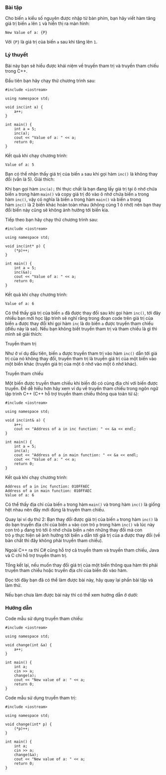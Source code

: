 ### Bài tập

Cho biến `a` kiểu số nguyên được nhập từ bàn phím, bạn hãy viết hàm tăng giá trị biến `a` lên `1` và hiển thị ra màn hình:

```
New Value of a: {P}
```

Với `{P}` là giá trị của biến `a` sau khi tăng lên `1`.

### Lý thuyết

Bài này bạn sẽ hiểu được khái niệm về truyền tham trị và truyền tham chiếu trong C++.

Đầu tiên bạn hãy chạy thử chương trình sau:

```
#include <iostream>

using namespace std;

void inc(int a) {
    a++;
}

int main() {
    int a = 5;
    inc(a);
    cout << "Value of a: " << a;
    return 0;
}

```

Kết quả khi chạy chương trình:

```
Value of a: 5
```

Bạn có thể nhận thấy giá trị của biến `a` sau khi gọi hàm `inc()` là không thay đổi (vẫn là 5). Giải thích:

Khi bạn gọi hàm `inc(a);` thì thực chất là bạn đang lấy giá trị tại ô nhớ chứa biến `a` trong hàm `main()` và copy giá trị đó vào ô nhớ chứa biến `a` trong hàm `inc()`, vậy có nghĩa là biến `a` trong hàm `main()` và biến `a` trong hàm `inc()` là 2 biến khác hoàn toàn nhau (không cùng 1 ô nhớ) nên bạn thay đổi biến này cũng sẽ không ảnh hưởng tới biến kia.

Tiếp theo bạn hãy chạy thử chương trình sau:

```
#include <iostream>

using namespace std;

void inc(int* p) {
    (*p)++;
}

int main() {
    int a = 5;
    inc(&a);
    cout << "Value of a: " << a;
    return 0;
}

```

Kết quả khi chạy chương trình:

```
Value of a: 6
```

Có thể thấy giá trị của biến `a` đã được thay đổi sau khi gọi hàm `inc()`, tới đây nhiều bạn mới học lập trình sẽ nghĩ rằng trong đoạn code trên giá trị của biến `a` được thay đổi khi gọi hàm `inc` là do biến `a` được truyền tham chiếu (điều này là sai). Nếu bạn không biết truyền tham trị và tham chiếu là gì thì mình sẽ giải thích:

Truyền tham trị

Như ở ví dụ đầu tiên, biến `a` được truyền tham trị vào hàm `inc()` dẫn tới giá trị của nó không thay đổi, truyền tham trị là truyền giá trị của một biến vào một biến khác (truyền giá trị của một ô nhớ vào một ô nhớ khác).

Truyền tham chiếu

Một biến được truyền tham chiếu khi biến đó có cùng địa chỉ với biến được truyền. Để dễ hiểu hơn hãy xem ví dụ về truyền tham chiếu trong ngôn ngữ lập trình C++ (C++ hỗ trợ truyền tham chiếu thông qua toán tử `&`):

```
#include <iostream>

using namespace std;

void inc(int& a) {
	a++;
	cout << "Address of a in inc function: " << &a << endl;
}

int main() {
	int a = 5;
	inc(a);
	cout << "Address of a in main function: " << &a << endl;
	cout << "Value of a: " << a;
	return 0;
}

```

Kết quả khi chạy chương trình:

```
Address of a in inc function: 010FFAEC
Address of a in main function: 010FFAEC
Value of a: 6
```

Có thể thấy địa chỉ của biến `a` trong hàm `main()` và trong hàm `inc()` là giống hệt nhau nên đây mới đúng là truyền tham chiếu.

Quay lại ví dụ thứ 2: Bạn thay đổi được giá trị của biến `a` trong hàm `inc()` là do bạn truyền địa chỉ của biến `a` vào con trỏ `p` trong hàm `inc()` và lúc này con trỏ `p` đang trỏ tới ô nhớ chứa biến `a` nên những thay đổi mà con trỏ `p` thực hiện sẽ ảnh hưởng tới biến `a` dẫn tới giá trị của a được thay đổi (về bản chất thì đây không phải truyền tham chiếu).

Ngoài C++ ra thì C# cũng hỗ trợ cả truyền tham và truyền tham chiếu, Java và C chỉ hỗ trợ truyền tham trị.

Tổng kết lại, nếu muốn thay đổi giá trị của một biến thông qua hàm thì phải truyền tham chiếu hoặc truyền địa chỉ của biến đó vào hàm.

Đọc tới đây bạn đã có thể làm được bài này, hãy quay lại phần bài tập và làm thử.

Nếu bạn chưa làm được bài này thì có thể xem hướng dẫn ở dưới:

### Hướng dẫn

Code mẫu sử dụng truyền tham chiếu:

```
#include <iostream>

using namespace std;

void change(int &a) {
    a++;
}

int main() {
    int a;
    cin >> a;
    change(a);
    cout << "New value of a: " << a;
    return 0;
}

```

Code mẫu sử dụng truyền tham trị:

```
#include <iostream>

using namespace std;

void change(int* p) {
	(*p)++;
}

int main() {
	int a;
	cin >> a;
	change(&a);
	cout << "New value of a: " << a;
	return 0;
}
```